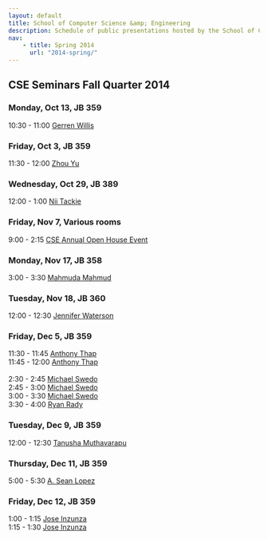 ```yaml
---
layout: default
title: School of Computer Science &amp; Engineering
description: Schedule of public presentations hosted by the School of CSE.
nav:
    - title: Spring 2014
      url: "2014-spring/"
---
```


## CSE Seminars __Fall Quarter 2014__

### Monday, Oct 13, JB 359

 10:30 - 11:00  [Gerren Willis](2014-fall/gerren_willis_2014_10_13.pdf) <br>

### Friday, Oct 3, JB 359

 11:30 - 12:00  [Zhou Yu](2014-fall/yu_zhou_2014_10_03.pdf) <br>

### Wednesday, Oct 29, JB 389

 12:00 -  1:00 [Nii Tackie](2014-fall/Nii_Tackie.pdf) <br>

### Friday, Nov 7, Various rooms

  9:00 -  2:15 [CSE Annual Open House Event](2014-fall/open-house.pdf) <br>

### Monday, Nov 17, JB 358

  3:00 -  3:30 [Mahmuda Mahmud](2014-fall/mahmuda-mahmud.pdf) <br>

### Tuesday, Nov 18, JB 360

 12:00 - 12:30 [Jennifer Waterson](2014-fall/jennifer-waterson.pdf) <br>

### Friday, Dec 5, JB 359

 11:30 - 11:45 [Anthony Thap](2014-fall/anthony_thap_575.pdf) <br>
 11:45 - 12:00 [Anthony Thap](2014-fall/anthony_thap_575.pdf) <br>
<br>
  2:30 -  2:45 [Michael Swedo](2014-fall/michael-swedo-595a.pdf) <br>
  2:45 -  3:00 [Michael Swedo](2014-fall/michael-swedo-595b.pdf) <br>
  3:00 -  3:30 [Michael Swedo](2014-fall/michael-swedo-482.pdf) <br>
  3:30 -  4:00 [Ryan Rady](2014-fall/ryan_rady.pdf) <br>

### Tuesday, Dec 9, JB 359

 12:00 - 12:30 [Tanusha Muthavarapu](2014-fall/Tanusha-Muthavarapu.pdf) <br>

### Thursday, Dec 11, JB 359

  5:00 -  5:30 [A. Sean Lopez](2014-fall/a-sean-lopez.pdf) <br>

### Friday, Dec 12, JB 359

  1:00 -  1:15 [Jose Inzunza](2014-fall/jose-inzunza-482.pdf) <br>
  1:15 -  1:30 [Jose Inzunza](2014-fall/jose-inzunza-695.pdf) <br>

